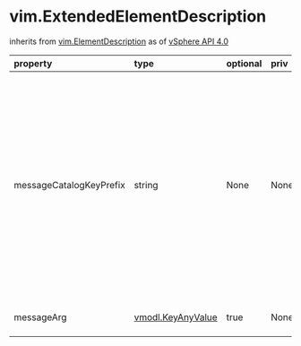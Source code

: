 vim.ExtendedElementDescription
==============================
inherits from [vim.ElementDescription](docs/vim.ElementDescription.md)
as of [vSphere API 4.0](vim.version.md#vim.version.version5)




| property | type | optional | priv | desc |
|:---------|:-----|:---------|:-----|:-----|
| messageCatalogKeyPrefix | string | None | None | Key to the localized message string in the catalog.  If the localized string contains parameters, values to the  parameters will be provided in #messageArg.          E.g: If the message in the catalog is   "IP address is {address}", value for "address"   will be provided by #messageArg.       Both summary and label in ElementDescription will have a corresponding  entry in the message catalog with the keys   <messageCatalogKeyPrefix>.summary and <messageCatalogKeyPrefix>.label   respectively.     ElementDescription.summary and ElementDescription.label will contain  the strings in server locale. |
| messageArg | [vmodl.KeyAnyValue](vmodl.KeyAnyValue.md "vmodl.KeyAnyValue") | true | None | Provides named arguments that can be used to localize the   message in the catalog. |


